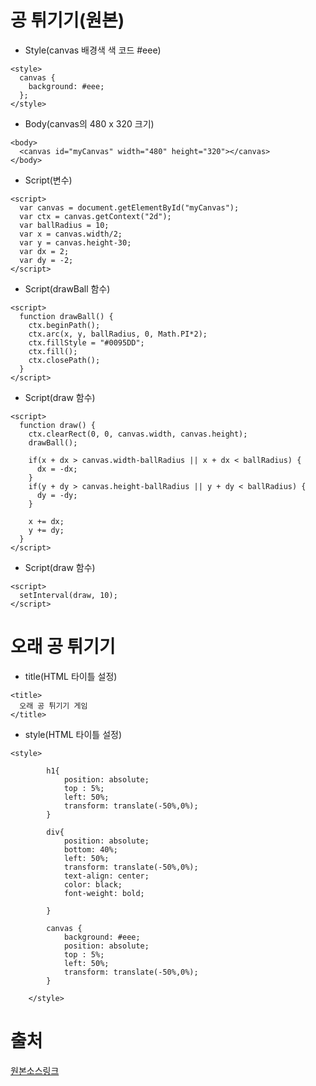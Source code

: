 # 공 튀기기(원본)
* Style(canvas 배경색 색 코드 #eee)
```
<style>
  canvas {
    background: #eee;
  }; 
</style>
```

* Body(canvas의 480 x 320 크기)
```
<body>
  <canvas id="myCanvas" width="480" height="320"></canvas>
</body>
```

* Script(변수)
```
<script>
  var canvas = document.getElementById("myCanvas");
  var ctx = canvas.getContext("2d");
  var ballRadius = 10;
  var x = canvas.width/2;
  var y = canvas.height-30;
  var dx = 2;
  var dy = -2;
</script>
```

* Script(drawBall 함수)
```
<script>
  function drawBall() {
    ctx.beginPath();
    ctx.arc(x, y, ballRadius, 0, Math.PI*2);
    ctx.fillStyle = "#0095DD";
    ctx.fill();
    ctx.closePath();
  }
</script>
```

* Script(draw 함수)
```
<script>
  function draw() {
    ctx.clearRect(0, 0, canvas.width, canvas.height);
    drawBall();
    
    if(x + dx > canvas.width-ballRadius || x + dx < ballRadius) {
      dx = -dx;
    }
    if(y + dy > canvas.height-ballRadius || y + dy < ballRadius) {
      dy = -dy;
    }
    
    x += dx;
    y += dy;
  }
</script>
```

* Script(draw 함수)
```
<script>
  setInterval(draw, 10);
</script>
``` 

# 오래 공 튀기기
* title(HTML 타이틀 설정)
```
<title>
  오래 공 튀기기 게임
</title>
``` 

* style(HTML 타이틀 설정)
```
<style>

		h1{
			position: absolute;
			top : 5%;
            left: 50%;
			transform: translate(-50%,0%);
		}
        
		div{
			position: absolute;
			bottom: 40%;
            left: 50%;
			transform: translate(-50%,0%);
			text-align: center;
			color: black;
			font-weight: bold;
			
		}

        canvas {
            background: #eee;
            position: absolute;
			top : 5%;
            left: 50%;
			transform: translate(-50%,0%);
        }
		
    </style>
``` 

# 출처
[원본소스링크](https://developer.mozilla.org/ko/docs/Games/Tutorials/2D_Breakout_game_pure_JavaScript/Bounce_off_the_walls)
